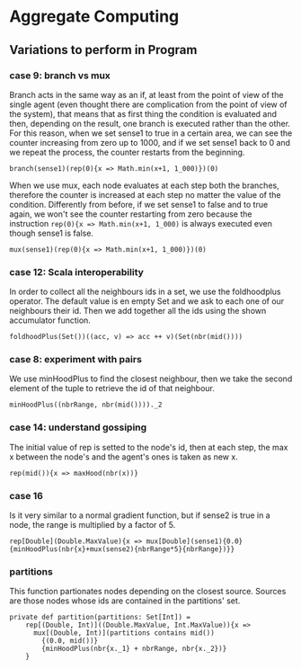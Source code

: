 # Aggregate Computing

## Variations to perform in Program

### case 9: branch vs mux

Branch acts in the same way as an if, at least from the point of view of the single agent (even thought there are complication from the point of view of the system), that means that 
as first thing the condition is evaluated and then, depending on the result, one branch is executed rather than the other. For this reason, when we set sense1 to true in a certain area,
we can see the counter increasing from zero up to 1000, and if we set sense1 back to 0 and we repeat the process, the counter restarts from the beginning.

```
branch(sense1)(rep(0){x => Math.min(x+1, 1_000)})(0)
```

When we use mux, each node evaluates at each step both the branches, therefore the counter is increased at each step no matter the value of the condition. Differently from before, if we set
sense1 to false and to true again, we won't see the counter restarting from zero because the instruction `rep(0){x => Math.min(x+1, 1_000)` is always executed even though sense1 is false.

```
mux(sense1)(rep(0){x => Math.min(x+1, 1_000)})(0)
```

### case 12:  Scala interoperability

In order to collect all the neighbours ids in a set, we use the foldhoodplus operator. The default value is en empty Set and we ask to each one of our neighbours their id. Then we add together
all the ids using the shown accumulator function.

```
foldhoodPlus(Set())((acc, v) => acc ++ v)(Set(nbr(mid())))
```

### case 8:  experiment with pairs

We use minHoodPlus to find the closest neighbour, then we take the second element of the tuple to retrieve the id of that neighbour. 

```
minHoodPlus((nbrRange, nbr(mid())))._2
```

### case 14: understand gossiping

The initial value of rep is setted to the node's id, then at each step, the max x between the node's and the agent's ones is taken as new x.

```
rep(mid()){x => maxHood(nbr(x))}
```

### case 16

Is it very similar to a normal gradient function, but if sense2 is true in a node, the range is multiplied by a factor of 5.

```
rep[Double](Double.MaxValue){x => mux[Double](sense1){0.0}{minHoodPlus(nbr{x}+mux(sense2){nbrRange*5}{nbrRange})}}
```

### partitions

This function partionates nodes depending on the closest source. Sources are those nodes whose ids are contained in the partitions' set.

```
private def partition(partitions: Set[Int]) = 
    rep[(Double, Int)]((Double.MaxValue, Int.MaxValue)){x =>
      mux[(Double, Int)](partitions contains mid())
        {(0.0, mid())}
        {minHoodPlus(nbr{x._1} + nbrRange, nbr{x._2})}
    }
```


